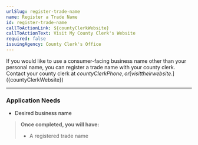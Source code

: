 ```yaml
---
urlSlug: register-trade-name
name: Register a Trade Name
id: register-trade-name
callToActionLink: ${countyClerkWebsite}
callToActionText: Visit My County Clerk's Website
required: false
issuingAgency: County Clerk's Office
---
```

If you would like to use a consumer-facing business name other than your personal name, you can register a trade name with your county clerk. Contact your county clerk at ${countyClerkPhone}, or [visit their website.](${countyClerkWebsite})

---
### Application Needs

- Desired business name

>**Once completed, you will have:**
>
>- A registered trade name
